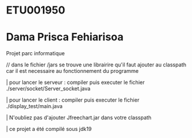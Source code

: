 # ETU001950
# Dama Prisca Fehiarisoa
Projet parc informatique 

//  dans le fichier /jars se trouve une librairire qu'il faut ajouter au classpath car il est necessaire au fonctionnement du programme

  |     pour lancer le serveur : compiler puis executer le fichier ./server/socket/Server_socket.java
  
  
  |     pour lancer le client : compiler puis executer le fichier ./display_test/main.java
  
  
  |     N'oubliez pas d'ajouter Jfreechart.jar dans votre classpath
  
  
  |     ce projet a été compilé sous jdk19
